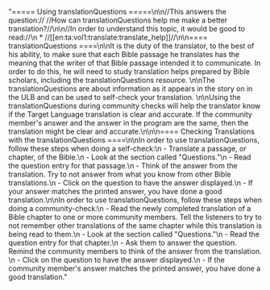 "===== Using translationQuestions =====\n\n//This answers the question:// //How can translationQuestions help me make a better translation?//\n\n//In order to understand this topic, it would be good to read://\n  * //[[en:ta:vol1:translate:translate_help]]//\n\n==== translationQuestions ====\n\nIt is the duty of the translator, to the best of his ability, to make sure that each Bible passage he translates has the meaning that the writer of that Bible passage intended it to communicate. In order to do this, he will need to study translation helps prepared by Bible scholars, including the translationQuestions resource. \n\nThe translationQuestions are about information as it appears in the story on in the ULB and can be used to self-check your translation. \n\nUsing the translationQuestions during community checks will help the translator know if the Target Language translation is clear and accurate. If the community member's answer and the answer in the program are the same, then the translation might be clear and accurate.\n\n\n==== Checking Translations with the translationQuestions ====\n\nIn order to use translationQuestions, follow these steps when doing a self-check:\n  - Translate a passage, or chapter, of the Bible.\n  - Look at the section called \"Questions.\"\n  - Read the question entry for that passage.\n  - Think of the answer from the translation. Try to not answer from what you know from other Bible translations.\n  - Click on the question to have the answer displayed.\n  - If your answer matches the printed answer, you have done a good translation.\n\nIn order to use translationQuestions, follow these steps when doing a community-check:\n  - Read the newly completed translation of a Bible chapter to one or more community members. Tell the listeners to try to not remember other translations of the same chapter while this translation is being read to them.\n  - Look at the section called \"Questions.\"\n  - Read the question entry for that chapter.\n  - Ask them to answer the question. Remind the community members to think of the answer from the translation. \n  - Click on the question to have the answer displayed.\n  - If the community member's answer matches the printed answer, you have done a good translation."
